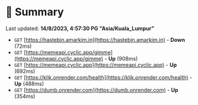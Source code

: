 # 📖 Summary
Last updated: **14/8/2023, 4:57:30 PG "Asia/Kuala_Lumpur"**

- `GET` [https://hastebin.amarkim.in](https://hastebin.amarkim.in) - **Down** (72ms)
- `GET` [https://memeapi.cyclic.app/gimme](https://memeapi.cyclic.app/gimme) - **Up** (908ms)
- `GET` [https://memeapi.cyclic.app](https://memeapi.cyclic.app) - **Up** (692ms)
- `GET` [https://klik.onrender.com/health](https://klik.onrender.com/health) - **Up** (488ms)
- `GET` [https://dumb.onrender.com](https://dumb.onrender.com) - **Up** (354ms)
